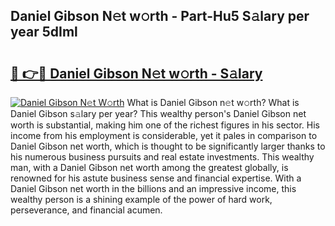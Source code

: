 ## Daniel Gibson N𝚎t w𝚘rth - Part-Hu5 S𝚊lary per year 5dIml

# <h2><a href="http://gc0a0w.nevu.top/?p=Daniel+Gibson">🔗 👉🔴 Daniel Gibson N𝚎t w𝚘rth - S𝚊lary</a></h2>

[![Daniel Gibson N𝚎t W𝚘rth](https://i.imgur.com/Oavwk0R.jpeg)](http://gc0a0w.nevu.top/?p=Daniel+Gibson)
What is Daniel Gibson n𝚎t w𝚘rth? What is Daniel Gibson s𝚊lary per year?
This wealthy person's Daniel Gibson net worth is substantial, making him one of the richest figures in his sector. His income from his employment is considerable, yet it pales in comparison to Daniel Gibson net worth, which is thought to be significantly larger thanks to his numerous business pursuits and real estate investments. This wealthy man, with a Daniel Gibson net worth among the greatest globally, is renowned for his astute business sense and financial expertise. With a Daniel Gibson net worth in the billions and an impressive income, this wealthy person is a shining example of the power of hard work, perseverance, and financial acumen.
